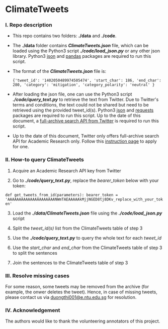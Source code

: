 # ClimateTweets

### I. Repo description

- This repo contains two folders: **./data** and **./code**.

- The **./data** folder contains ***ClimateTweets.json*** file, which can be loaded using the Python3 script ***./code/load_json.py*** or any other json library. Python3 [json](https://docs.python.org/3/library/json.html) and [pandas](https://pandas.pydata.org/) packages are required to run this script.

- The format of the ***ClimateTweets.json*** file is:

    `
    {'tweet_id': '1402050489974505474',
     'start_char': 186,
     'end_char': 280,
     'category': 'mitigation',
     'category_polarity': 'neutral'
    }
    `

- After loading the json file, one can use the Python3 script ***./code/query_text.py*** to retrieve the text from Twitter. Due to Twitter's terms and conditions, the text could not be shared but need to be retrieved using the provided tweet_id(s). Python3 [json](https://docs.python.org/3/library/json.html) and [requests](https://pypi.org/project/requests/) packages are required to run this script. Up to the date of this document, a [full-archive search API from Twitter](https://developer.twitter.com/en/docs/twitter-api/tweets/search/introduction) is required to run this script.

- Up to the date of this document, Twitter only offers full-archive search API for Academic Research only. Follow this [instruction page](https://developer.twitter.com/en/products/twitter-api/academic-research) to apply for one.


### II. How-to query ClimateTweets

1. Acquire an Academic Research API key from Twitter


2. Go to ***./code/query_text.py***, replace the *bearer_token* below with your token:

`def get_tweets_from_id(parameters):
    bearer_token = 'AAAAAAAAAAAAAAAAAAAAANWmTAEAAAAAkMjjNGED8tj8DKv_replace_with_your_token'`
    
3. Load the ***./data/ClimateTweets.json*** file using the ***./code/load_json.py*** script


4. Split the *tweet_id(s)* list from the ClimateTweets table of step 3


5. Use the ***./code/query_text.py*** to query the whole text for each *tweet_id*


6. Use the *start_char* and *end_char* from the ClimateTweets table of step 3 to split the sentences


7. Join the sentences to the ClimateTweets table of step 3

### III. Resolve missing cases

For some reason, some tweets may be removed from the archive (for example, the onwer deletes the tweet). Hence, in case of missing tweets, please contact us via duongthi001@e.ntu.edu.sg for resolution.


### IV. Acknowledgement

The authors would like to thank the volunteering annotators of this project.
